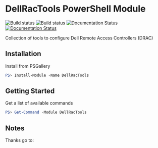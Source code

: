 # DellRacTools PowerShell Module

[![Build status](https://ci.appveyor.com/api/projects/status/github/twillin912/dellractools?branch=stable&passingText=stable%20-%20OK&svg=true)](https://ci.appveyor.com/project/twillin912/dellractools/branch/stable)
[![Build status](https://ci.appveyor.com/api/projects/status/github/twillin912/dellractools?branch=develop&passingText=develop%20-%20OK&svg=true)](https://ci.appveyor.com/project/twillin912/dellractools/branch/develop)
[![Documentation Status](http://readthedocs.org/projects/dellractools/badge/?version=stable)](http://dellractools.readthedocs.io/en/stable/?badge=stable)
[![Documentation Status](http://readthedocs.org/projects/dellractools/badge/?version=develop)](http://dellractools.readthedocs.io/en/develop/?badge=develop)

Collection of tools to configure Dell Remote Access Controllers (DRAC)

## Installation

Install from PSGallery

```powershell
PS> Install-Module -Name DellRacTools
```

## Getting Started

Get a list of available commands

```powershell
PS> Get-Command -Module DellRacTools
```

## Notes

Thanks go to:

